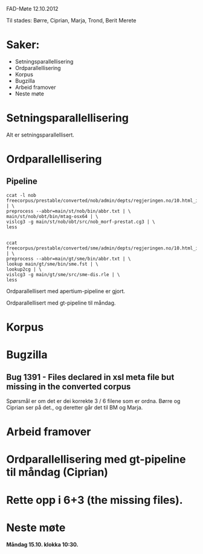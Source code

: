 

FAD-Møte 12.10.2012


Til stades: Børre, Ciprian, Marja, Trond, Berit Merete


#  Saker:


* Setningsparallellisering
* Ordparallellisering
* Korpus
* Bugzilla
* Arbeid framover
* Neste møte




#  Setningsparallellisering


Alt er setningsparallellisert.


#  Ordparallellisering




##  Pipeline


```
ccat -l nob freecorpus/prestable/converted/nob/admin/depts/regjeringen.no/10.html_id=325913.xml | \
preprocess --abbr=main/st/nob/bin/abbr.txt | \
main/st/nob/obt/bin/mtag-osx64 | \
vislcg3 -g main/st/nob/obt/src/nob_morf-prestat.cg3 | \
less


ccat freecorpus/prestable/converted/sme/admin/depts/regjeringen.no/10.html_id\=634073.xml | \
preprocess --abbr=main/gt/sme/bin/abbr.txt | \
lookup main/gt/sme/bin/sme.fst | \
lookup2cg | \
vislcg3 -g main/gt/sme/src/sme-dis.rle | \
less
```


Ordparallellisert med apertium-pipeline er gjort.


Ordparallellisert med gt-pipeline til måndag.


#  Korpus


#  Bugzilla


##  Bug 1391 - Files declared in xsl meta file but missing in the converted corpus


Spørsmål er om det er dei korrekte 3 / 6 filene som er ordna. Børre og Ciprian ser 
på det., og deretter går det til BM og Marja.


#  Arbeid framover


# Ordparallellisering med gt-pipeline til måndag (**Ciprian**)
# Rette opp i 6+3 (the missing files).


#  Neste møte


**Måndag 15.10. klokka 10:30.**






















